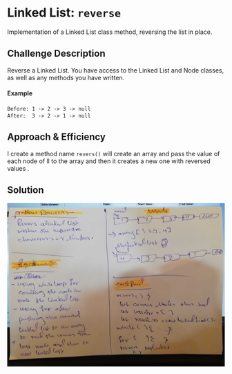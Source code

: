 # Linked List: `reverse`
Implementation of a Linked List class method, reversing the list in place.

## Challenge Description
Reverse a Linked List. You have access to the Linked List and Node classes, as well as any methods you have written.

#### Example
    Before: 1 -> 2 -> 3 -> null
    After:  3 -> 2 -> 1 -> null

## Approach & Efficiency
 I create a  method name `revers()` will create an array and pass the value of each node of ll to the array and then it creates a new one with reversed values .

## Solution
![](../assest/9.jpg)